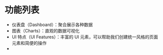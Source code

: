 # 功能列表

* 仪表盘（Dashboard）：聚合展示各种数据
* 图表（Charts）：直观的数据可视化
* UI 特点（UI Features）：丰富的 UI 元素，可以帮助我们创建统一风格的页面元素和简便的操作
* 

